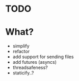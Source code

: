 TODO
=========

# What?

- simplify
- refactor
- add support for sending files
- add futures (asyncs)
- threadsafeness?
- staticify..?